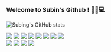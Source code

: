 ### Welcome to Subin's Github ! 👋:heartpulse::computer:

![Subing's GitHub stats](https://github-readme-stats.vercel.app/api?username=ccomangi2&show_icons=true&theme=graywhite)

<img src="https://img.shields.io/badge/Java-000000?style=flat-square&logo=Java&logoColor=white"/></a>
<img src="https://img.shields.io/badge/Kotlin-000000?style=flat-square&logo=Kotlin&logoColor=white"/></a>
<img src="https://img.shields.io/badge/Android-000000?style=flat-square&logo=Android&logoColor=white"/></a>
<img src="https://img.shields.io/badge/Python-000000?style=flat-square&logo=Python&logoColor=white"/></a>
<img src="https://img.shields.io/badge/C-000000?style=flat-square&logo=C&logoColor=white"/></a>
<img src="https://img.shields.io/badge/Html5-000000?style=flat-square&logo=Html5&logoColor=white"/></a>
<img src="https://img.shields.io/badge/Css3-000000?style=flat-square&logo=Css3&logoColor=white"/></a>
<img src="https://img.shields.io/badge/Javascript-000000?style=flat-square&logo=Javascript&logoColor=white"/></a>  
<img src="https://img.shields.io/badge/React-000000?style=flat-square&logo=React&logoColor=white"/></a>
<img src="https://img.shields.io/badge/Spring-000000?style=flat-square&logo=Spring&logoColor=white"/></a>
<img src="https://img.shields.io/badge/MySQL-000000?style=flat-square&logo=MySQL&logoColor=white"/></a>
<img src="https://img.shields.io/badge/OracleDB-000000?style=flat-square&logo=Oracle&logoColor=white"/></a>
<!--![Subin's GitHub stats](https://github-readme-stats.vercel.app/api?ccomangi2=nuraghazra&show_icons=true&theme=radical)
<!--
**ccomangi2/ccomangi2** is a ✨ _special_ ✨ repository because its `README.md` (this file) appears on your GitHub profile.

Here are some ideas to get you started:

- 🔭 I’m currently working on ...
- 🌱 I’m currently learning ...
- 👯 I’m looking to collaborate on ...
- 🤔 I’m looking for help with ...
- 💬 Ask me about ...
- 📫 How to reach me: ...
- 😄 Pronouns: ...
- ⚡ Fun fact: ...
--

